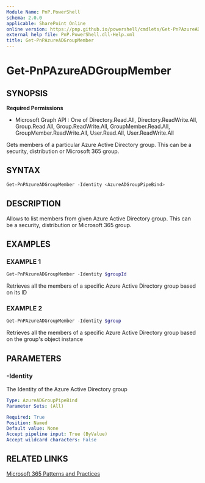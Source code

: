 ```yaml
---
Module Name: PnP.PowerShell
schema: 2.0.0
applicable: SharePoint Online
online version: https://pnp.github.io/powershell/cmdlets/Get-PnPAzureADGroupMember.html
external help file: PnP.PowerShell.dll-Help.xml
title: Get-PnPAzureADGroupMember
---
```

  
# Get-PnPAzureADGroupMember

## SYNOPSIS

**Required Permissions**

  * Microsoft Graph API : One of Directory.Read.All, Directory.ReadWrite.All, Group.Read.All, Group.ReadWrite.All, GroupMember.Read.All, GroupMember.ReadWrite.All, User.Read.All, User.ReadWrite.All

Gets members of a particular Azure Active Directory group. This can be a security, distribution or Microsoft 365 group.

## SYNTAX

```powershell
Get-PnPAzureADGroupMember -Identity <AzureADGroupPipeBind> 
```

## DESCRIPTION

Allows to list members from given Azure Active Directory group. This can be a security, distribution or Microsoft 365 group.

## EXAMPLES

### EXAMPLE 1
```powershell
Get-PnPAzureADGroupMember -Identity $groupId
```

Retrieves all the members of a specific Azure Active Directory group based on its ID

### EXAMPLE 2
```powershell
Get-PnPAzureADGroupMember -Identity $group
```

Retrieves all the members of a specific Azure Active Directory group based on the group's object instance

## PARAMETERS

### -Identity
The Identity of the Azure Active Directory group

```yaml
Type: AzureADGroupPipeBind
Parameter Sets: (All)

Required: True
Position: Named
Default value: None
Accept pipeline input: True (ByValue)
Accept wildcard characters: False
```

## RELATED LINKS

[Microsoft 365 Patterns and Practices](https://aka.ms/m365pnp)